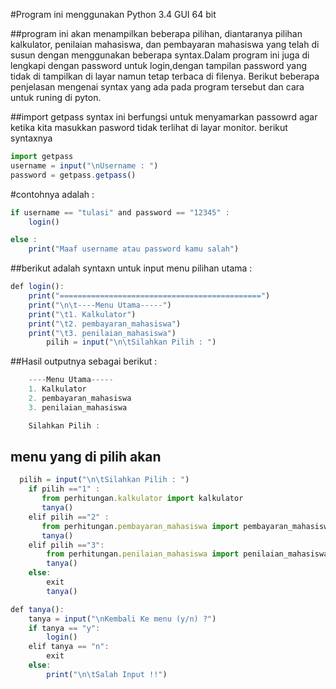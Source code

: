   #Program ini menggunakan Python 3.4 GUI 64 bit
  
##program ini akan menampilkan beberapa pilihan, diantaranya pilihan kalkulator, penilaian mahasiswa, dan  pembayaran mahasiswa yang telah di susun dengan menggunakan beberapa syntax.Dalam program ini juga di lengkapi dengan password untuk login,dengan tampilan password yang tidak di tampilkan di layar namun tetap terbaca di filenya. Berikut beberapa penjelasan mengenai syntax yang ada pada program tersebut dan cara untuk runing  di pyton.

##import getpass
syntax ini berfungsi untuk menyamarkan passowrd agar ketika kita masukkan pasword tidak terlihat di layar monitor. berikut syntaxnya
```javascript
import getpass
username = input("\nUsername : ")
password = getpass.getpass()
```
#contohnya adalah : 
```javascript
if username == "tulasi" and password == "12345" :
    login()

else :
    print("Maaf username atau password kamu salah")
```
##berikut adalah syntaxn untuk input menu pilihan utama :
```javascript
def login():
    print("=============================================")
    print("\n\t----Menu Utama-----")
    print("\t1. Kalkulator")
    print("\t2. pembayaran_mahasiswa")
    print("\t3. penilaian_mahasiswa")
		pilih = input("\n\tSilahkan Pilih : ")
```
##Hasil outputnya sebagai berikut : 
```javascript
	----Menu Utama-----
	1. Kalkulator
	2. pembayaran_mahasiswa
	3. penilaian_mahasiswa

	Silahkan Pilih : 
```
## menu yang di pilih akan 
```javascript 
  pilih = input("\n\tSilahkan Pilih : ")
    if pilih =="1" :
       from perhitungan.kalkulator import kalkulator
       tanya()
    elif pilih =="2" :
       from perhitungan.pembayaran_mahasiswa import pembayaran_mahasiswa
       tanya()
    elif pilih =="3":
        from perhitungan.penilaian_mahasiswa import penilaian_mahasiswa
        tanya()
    else:
        exit
        tanya()
```







```javascript
def tanya():
    tanya = input("\nKembali Ke menu (y/n) ?")
    if tanya == "y":
        login()
    elif tanya == "n":
        exit
    else:
        print("\n\tSalah Input !!")
```
